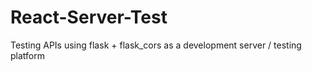 # React-Server-Test
Testing APIs using flask + flask_cors as a development server / testing platform
